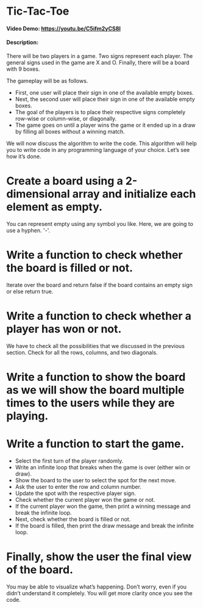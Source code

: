 # Tic-Tac-Toe
#### Video Demo:  https://youtu.be/C5ifm2yCS8I
#### Description:
There will be two players in a game. Two signs represent each player. The general signs used in the game are X and O. Finally, there will be a board with 9 boxes.

The gameplay will be as follows.

 * First, one user will place their sign in one of the available empty boxes.
 * Next, the second user will place their sign in one of the available empty boxes.
 * The goal of the players is to place their respective signs completely row-wise or column-wise, or diagonally.
 * The game goes on until a player wins the game or it ended up in a draw by filling all boxes without a winning match.

 We will now discuss the algorithm to write the code. This algorithm will help you to write code in any programming language of your choice. Let’s see how it’s done.

# Create a board using a 2-dimensional array and initialize each element as empty.
You can represent empty using any symbol you like. Here, we are going to use a hyphen. '-'.

 # Write a function to check whether the board is filled or not.
Iterate over the board and return false if the board contains an empty sign or else return true.

# Write a function to check whether a player has won or not.
We have to check all the possibilities that we discussed in the previous section.
Check for all the rows, columns, and two diagonals.

# Write a function to show the board as we will show the board multiple times to the users while they are playing.

# Write a function to start the game.
* Select the first turn of the player randomly.
* Write an infinite loop that breaks when the game is over (either win or draw).
* Show the board to the user to select the spot for the next move.
* Ask the user to enter the row and column number.
* Update the spot with the respective player sign.
* Check whether the current player won the game or not.
* If the current player won the game, then print a winning message and break the infinite loop.
* Next, check whether the board is filled or not.
* If the board is filled, then print the draw message and break the infinite loop.
# Finally, show the user the final view of the board.
You may be able to visualize what’s happening. Don’t worry, even if you didn’t understand it completely. You will get more clarity once you see the code.

